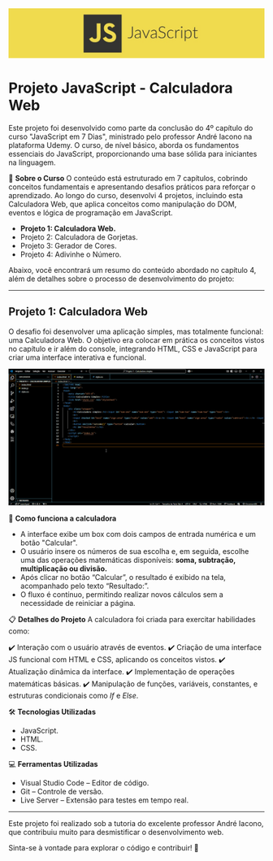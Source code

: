 <img src="Imagens\imagejavascript.jpeg">

# Projeto JavaScript - Calculadora Web

Este projeto foi desenvolvido como parte da conclusão do 4º capítulo do curso "JavaScript em 7 Dias", ministrado pelo professor André Iacono na plataforma Udemy. O curso, de nível básico, aborda os fundamentos essenciais do JavaScript, proporcionando uma base sólida para iniciantes na linguagem.

🎯 **Sobre o Curso**
O conteúdo está estruturado em 7 capítulos, cobrindo conceitos fundamentais e apresentando desafios práticos para reforçar o aprendizado. Ao longo do curso, desenvolvi 4 projetos, incluindo esta Calculadora Web, que aplica conceitos como manipulação do DOM, eventos e lógica de programação em JavaScript.

- **Projeto 1: Calculadora Web.**
- Projeto 2: Calculadora de Gorjetas.
- Projeto 3: Gerador de Cores.
- Projeto 4: Adivinhe o Número.

Abaixo, você encontrará um resumo do conteúdo abordado no capítulo 4, além de detalhes sobre o processo de desenvolvimento do projeto:

------------------------------------------------------------------

## Projeto 1: Calculadora Web

O desafio foi desenvolver uma aplicação simples, mas totalmente funcional: uma Calculadora Web. O objetivo era colocar em prática os conceitos vistos no capítulo e ir além do console, integrando HTML, CSS e JavaScript para criar uma interface interativa e funcional.

<img src="Imagens\AnimaçãoCalculadoraWeb.gif">


📌 **Como funciona a calculadora**

- A interface exibe um box com dois campos de entrada numérica e um botão "Calcular".
- O usuário insere os números de sua escolha e, em seguida, escolhe uma das operações matemáticas disponíveis: **soma, subtração, multiplicação ou divisão.**
- Após clicar no botão “Calcular”, o resultado é exibido na tela, acompanhado pelo texto “Resultado:”.
- O fluxo é contínuo, permitindo realizar novos cálculos sem a necessidade de reiniciar a página.

📋 **Detalhes do Projeto**
A calculadora foi criada para exercitar habilidades como:

✔️ Interação com o usuário através de eventos.
✔️ Criação de uma interface JS funcional com HTML e CSS, aplicando os conceitos vistos.
✔️ Atualização dinâmica da interface.
✔️ Implementação de operações matemáticas básicas.
✔️ Manipulação de funções, variáveis, constantes, e estruturas condicionais como *If* e *Else*.

🛠️ **Tecnologias Utilizadas**

- JavaScript.
- HTML.
- CSS.

💻 **Ferramentas Utilizadas**

- Visual Studio Code – Editor de código.
- Git – Controle de versão.
- Live Server – Extensão para testes em tempo real.

-----

Este projeto foi realizado sob a tutoria do excelente professor André Iacono, que contribuiu muito para desmistificar o desenvolvimento web.

Sinta-se à vontade para explorar o código e contribuir! 🚀